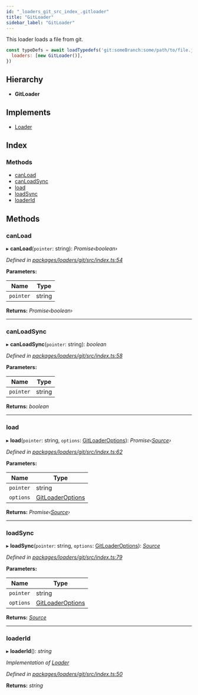 ```yaml
---
id: "_loaders_git_src_index_.gitloader"
title: "GitLoader"
sidebar_label: "GitLoader"
---
```


This loader loads a file from git.

```js
const typeDefs = await loadTypedefs('git:someBranch:some/path/to/file.js', {
  loaders: [new GitLoader()],
})
```

## Hierarchy

* **GitLoader**

## Implements

* [Loader](/docs/api/interfaces/_utils_src_index_.loader)

## Index

### Methods

* [canLoad](_loaders_git_src_index_.gitloader.md#canload)
* [canLoadSync](_loaders_git_src_index_.gitloader.md#canloadsync)
* [load](_loaders_git_src_index_.gitloader.md#load)
* [loadSync](_loaders_git_src_index_.gitloader.md#loadsync)
* [loaderId](_loaders_git_src_index_.gitloader.md#loaderid)

## Methods

###  canLoad

▸ **canLoad**(`pointer`: string): *Promise‹boolean›*

*Defined in [packages/loaders/git/src/index.ts:54](https://github.com/ardatan/graphql-tools/blob/master/packages/loaders/git/src/index.ts#L54)*

**Parameters:**

Name | Type |
------ | ------ |
`pointer` | string |

**Returns:** *Promise‹boolean›*

___

###  canLoadSync

▸ **canLoadSync**(`pointer`: string): *boolean*

*Defined in [packages/loaders/git/src/index.ts:58](https://github.com/ardatan/graphql-tools/blob/master/packages/loaders/git/src/index.ts#L58)*

**Parameters:**

Name | Type |
------ | ------ |
`pointer` | string |

**Returns:** *boolean*

___

###  load

▸ **load**(`pointer`: string, `options`: [GitLoaderOptions](../modules/_loaders_git_src_index_.md#gitloaderoptions)): *Promise‹[Source](/docs/api/interfaces/_utils_src_index_.source)›*

*Defined in [packages/loaders/git/src/index.ts:62](https://github.com/ardatan/graphql-tools/blob/master/packages/loaders/git/src/index.ts#L62)*

**Parameters:**

Name | Type |
------ | ------ |
`pointer` | string |
`options` | [GitLoaderOptions](../modules/_loaders_git_src_index_.md#gitloaderoptions) |

**Returns:** *Promise‹[Source](/docs/api/interfaces/_utils_src_index_.source)›*

___

###  loadSync

▸ **loadSync**(`pointer`: string, `options`: [GitLoaderOptions](../modules/_loaders_git_src_index_.md#gitloaderoptions)): *[Source](/docs/api/interfaces/_utils_src_index_.source)*

*Defined in [packages/loaders/git/src/index.ts:79](https://github.com/ardatan/graphql-tools/blob/master/packages/loaders/git/src/index.ts#L79)*

**Parameters:**

Name | Type |
------ | ------ |
`pointer` | string |
`options` | [GitLoaderOptions](../modules/_loaders_git_src_index_.md#gitloaderoptions) |

**Returns:** *[Source](/docs/api/interfaces/_utils_src_index_.source)*

___

###  loaderId

▸ **loaderId**(): *string*

*Implementation of [Loader](/docs/api/interfaces/_utils_src_index_.loader)*

*Defined in [packages/loaders/git/src/index.ts:50](https://github.com/ardatan/graphql-tools/blob/master/packages/loaders/git/src/index.ts#L50)*

**Returns:** *string*
